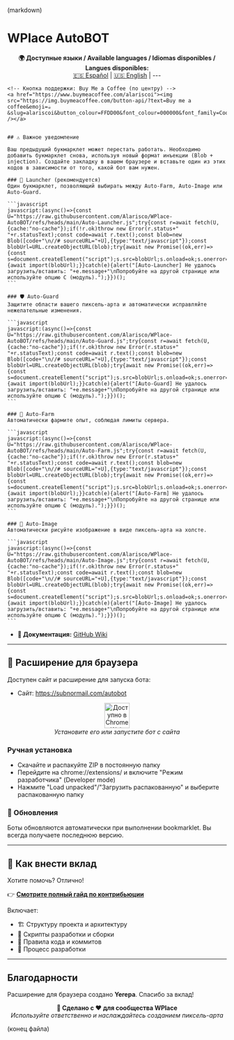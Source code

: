(markdown)
# WPlace AutoBOT

<!-- Выбор языка -->
<p align="center">
	<strong>🌍 Доступные языки / Available languages / Idiomas disponibles / Langues disponibles:</strong><br>
	<a href="../README.md">🇪🇸 Español</a> |
	<a href="README-en.md">🇺🇸 English</a> |
	---

	<!-- Кнопка поддержки: Buy Me a Coffee (по центру) -->
	<a href="https://www.buymeacoffee.com/alariscoi"><img src="https://img.buymeacoffee.com/button-api/?text=Buy me a coffee&emoji=☕&slug=alariscoi&button_colour=FFDD00&font_colour=000000&font_family=Cookie&outline_colour=000000&coffee_colour=ffffff" /></a>


	## ⚠️ Важное уведомление

	Ваш предыдущий букмарклет может перестать работать. Необходимо добавить букмарклет снова, используя новый формат инъекции (Blob + injection). Создайте закладку в вашем браузере и вставьте один из этих кодов в зависимости от того, какой бот вам нужен.

	### 🧭 Launcher (рекомендуется)
	Один букмарклет, позволяющий выбирать между Auto-Farm, Auto-Image или Auto-Guard.

	```javascript
	javascript:(async()=>{const U="https://raw.githubusercontent.com/Alarisco/WPlace-AutoBOT/refs/heads/main/Auto-Launcher.js";try{const r=await fetch(U,{cache:"no-cache"});if(!r.ok)throw new Error(r.status+" "+r.statusText);const code=await r.text();const blob=new Blob([code+"\n//# sourceURL="+U],{type:"text/javascript"});const blobUrl=URL.createObjectURL(blob);try{await new Promise((ok,err)=>{const s=document.createElement("script");s.src=blobUrl;s.onload=ok;s.onerror=err;document.documentElement.appendChild(s);});}catch(e){await import(blobUrl);}}catch(e){alert("[Auto-Launcher] Не удалось загрузить/вставить: "+e.message+"\nПопробуйте на другой странице или используйте опцию C (модуль).");}})();
	```

	### 🛡️ Auto-Guard
	Защитите области вашего пиксель-арта и автоматически исправляйте нежелательные изменения.

	```javascript
	javascript:(async()=>{const U="https://raw.githubusercontent.com/Alarisco/WPlace-AutoBOT/refs/heads/main/Auto-Guard.js";try{const r=await fetch(U,{cache:"no-cache"});if(!r.ok)throw new Error(r.status+" "+r.statusText);const code=await r.text();const blob=new Blob([code+"\n//# sourceURL="+U],{type:"text/javascript"});const blobUrl=URL.createObjectURL(blob);try{await new Promise((ok,err)=>{const s=document.createElement("script");s.src=blobUrl;s.onload=ok;s.onerror=err;document.documentElement.appendChild(s);});}catch(e){await import(blobUrl);}}catch(e){alert("[Auto-Guard] Не удалось загрузить/вставить: "+e.message+"\nПопробуйте на другой странице или используйте опцию C (модуль).");}})();
	```

	### 🌾 Auto-Farm
	Автоматически фармите опыт, соблюдая лимиты сервера.

	```javascript
	javascript:(async()=>{const U="https://raw.githubusercontent.com/Alarisco/WPlace-AutoBOT/refs/heads/main/Auto-Farm.js";try{const r=await fetch(U,{cache:"no-cache"});if(!r.ok)throw new Error(r.status+" "+r.statusText);const code=await r.text();const blob=new Blob([code+"\n//# sourceURL="+U],{type:"text/javascript"});const blobUrl=URL.createObjectURL(blob);try{await new Promise((ok,err)=>{const s=document.createElement("script");s.src=blobUrl;s.onload=ok;s.onerror=err;document.documentElement.appendChild(s);});}catch(e){await import(blobUrl);}}catch(e){alert("[Auto-Farm] Не удалось загрузить/вставить: "+e.message+"\nПопробуйте на другой странице или используйте опцию C (модуль).");}})();
	```

	### 🎨 Auto-Image
	Автоматически рисуйте изображение в виде пиксель-арта на холсте.

	```javascript
	javascript:(async()=>{const U="https://raw.githubusercontent.com/Alarisco/WPlace-AutoBOT/refs/heads/main/Auto-Image.js";try{const r=await fetch(U,{cache:"no-cache"});if(!r.ok)throw new Error(r.status+" "+r.statusText);const code=await r.text();const blob=new Blob([code+"\n//# sourceURL="+U],{type:"text/javascript"});const blobUrl=URL.createObjectURL(blob);try{await new Promise((ok,err)=>{const s=document.createElement("script");s.src=blobUrl;s.onload=ok;s.onerror=err;document.documentElement.appendChild(s);});}catch(e){await import(blobUrl);}}catch(e){alert("[Auto-Image] Не удалось загрузить/вставить: "+e.message+"\nПопробуйте на другой странице или используйте опцию C (модуль).");}})();
	```
 - **📖 Документация:** [GitHub Wiki](https://github.com/Alarisco/WPlace-AutoBOT)

---

## 🧩 Расширение для браузера

Доступен сайт и расширение для запуска бота:

- Сайт: https://subnormail.com/autobot

<p align="center">
	<a href="https://subnormail.com/autobot" target="_blank" rel="noopener">
		<img alt="Доступно в Chrome Web Store" height="58" src="https://developer.chrome.com/static/docs/webstore/branding/image/ChromeWebStore_BadgeWBorder_v2_206x58.png" />
	</a>
	<br/>
	<em>Установите его или запустите бот с сайта</em>
</p>

### Ручная установка

- Скачайте и распакуйте ZIP в постоянную папку
- Перейдите на chrome://extensions/ и включите "Режим разработчика" (Developer mode)
- Нажмите "Load unpacked"/"Загрузить распакованную" и выберите распакованную папку

### 🔄 Обновления

Боты обновляются автоматически при выполнении bookmarklet. Вы всегда получаете последнюю версию.

---

## 🤝 Как внести вклад

Хотите помочь? Отлично!

👉 **[Смотрите полный гайд по контрибьюции](CONTRIBUTING.md)**

Включает:
- 🏗️ Структуру проекта и архитектуру
- 🔧 Скрипты разработки и сборки
- 📝 Правила кода и коммитов
- 🚀 Процесс разработки

---

## Благодарности

Расширение для браузера создано <strong>Yerepa</strong>. Спасибо за вклад!

<p align="center">
	<strong>🎨 Сделано с ❤️ для сообщества WPlace</strong><br>
	<em>Используйте ответственно и наслаждайтесь созданием пиксель-арта</em>
</p>

(конец файла)


